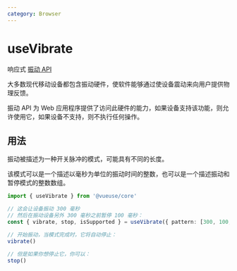 ```yaml
---
category: Browser
---
```


# useVibrate

响应式 [振动 API](https://developer.mozilla.org/en-US/docs/Web/API/Vibration_API)

大多数现代移动设备都包含振动硬件，使软件能够通过使设备震动来向用户提供物理反馈。

振动 API 为 Web 应用程序提供了访问此硬件的能力，如果设备支持该功能，则允许使用它，如果设备不支持，则不执行任何操作。

## 用法

振动被描述为一种开关脉冲的模式，可能具有不同的长度。

该模式可以是一个描述以毫秒为单位的振动时间的整数，也可以是一个描述振动和暂停模式的整数数组。

```ts
import { useVibrate } from '@vueuse/core'

// 这会让设备振动 300 毫秒
// 然后在振动设备另外 300 毫秒之前暂停 100 毫秒：
const { vibrate, stop, isSupported } = useVibrate({ pattern: [300, 100, 300] })

// 开始振动，当模式完成时，它将自动停止：
vibrate()

// 但是如果你想停止它，你可以：
stop()
```
